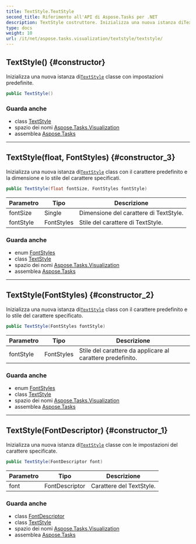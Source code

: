 ```yaml
---
title: TextStyle.TextStyle
second_title: Riferimento all'API di Aspose.Tasks per .NET
description: TextStyle costruttore. Inizializza una nuova istanza diTextStyle classe con impostazioni predefinite.
type: docs
weight: 10
url: /it/net/aspose.tasks.visualization/textstyle/textstyle/
---
```

## TextStyle() {#constructor}

Inizializza una nuova istanza di[`TextStyle`](../) classe con impostazioni predefinite.

```csharp
public TextStyle()
```

### Guarda anche

* class [TextStyle](../)
* spazio dei nomi [Aspose.Tasks.Visualization](../../textstyle/)
* assemblea [Aspose.Tasks](../../../)

---

## TextStyle(float, FontStyles) {#constructor_3}

Inizializza una nuova istanza di[`TextStyle`](../) class con il carattere predefinito e la dimensione e lo stile del carattere specificati.

```csharp
public TextStyle(float fontSize, FontStyles fontStyle)
```

| Parametro | Tipo | Descrizione |
| --- | --- | --- |
| fontSize | Single | Dimensione del carattere di TextStyle. |
| fontStyle | FontStyles | Stile del carattere di TextStyle. |

### Guarda anche

* enum [FontStyles](../../fontstyles/)
* class [TextStyle](../)
* spazio dei nomi [Aspose.Tasks.Visualization](../../textstyle/)
* assemblea [Aspose.Tasks](../../../)

---

## TextStyle(FontStyles) {#constructor_2}

Inizializza una nuova istanza di[`TextStyle`](../) class con il carattere predefinito e lo stile del carattere specificato.

```csharp
public TextStyle(FontStyles fontStyle)
```

| Parametro | Tipo | Descrizione |
| --- | --- | --- |
| fontStyle | FontStyles | Stile del carattere da applicare al carattere predefinito. |

### Guarda anche

* enum [FontStyles](../../fontstyles/)
* class [TextStyle](../)
* spazio dei nomi [Aspose.Tasks.Visualization](../../textstyle/)
* assemblea [Aspose.Tasks](../../../)

---

## TextStyle(FontDescriptor) {#constructor_1}

Inizializza una nuova istanza di[`TextStyle`](../) classe con le impostazioni del carattere specificate.

```csharp
public TextStyle(FontDescriptor font)
```

| Parametro | Tipo | Descrizione |
| --- | --- | --- |
| font | FontDescriptor | Carattere del TextStyle. |

### Guarda anche

* class [FontDescriptor](../../fontdescriptor/)
* class [TextStyle](../)
* spazio dei nomi [Aspose.Tasks.Visualization](../../textstyle/)
* assemblea [Aspose.Tasks](../../../)


